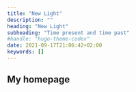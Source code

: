 ```yaml
---
title: "New Light"
description: ""
heading: "New Light"
subheading: "Time present and time past"
#handle: "hugo-theme-codex"
date: 2021-09-17T21:06:42+02:00
keywords: []
---
```


## My homepage
